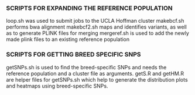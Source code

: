 
### SCRIPTS FOR EXPANDING THE REFERENCE POPULATION
loop.sh was used to submit jobs to the UCLA Hoffman cluster
makebcf.sh performs bwa alignment
makebcf2.sh maps and identifies variants, as well as to generate PLINK files for merging
mergeref.sh is used to add the newly made plink files to an existing reference population

### SCRIPTS FOR GETTING BREED SPECIFIC SNPS
getSNPs.sh is used to find the breed-specific SNPs and needs the reference population and a cluster file as arguments. 
getS.R and getHM.R are helper files for getSNPs.sh which help to generate the distribution plots and heatmaps using breed-specific SNPs. 


